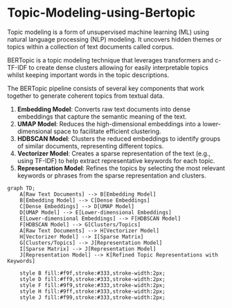 # Topic-Modeling-using-Bertopic
Topic modeling is a form of unsupervised machine learning (ML) using natural language processing (NLP) modeling. It uncovers hidden themes or topics within a collection of text documents called corpus. 

BERTopic is a topic modeling technique that leverages transformers and c-TF-IDF to create dense clusters allowing for easily interpretable topics whilst keeping important words in the topic descriptions.

The BERTopic pipeline consists of several key components that work together to generate coherent topics from textual data.

1. **Embedding Model**: Converts raw text documents into dense embeddings that capture the semantic meaning of the text.
2. **UMAP Model**: Reduces the high-dimensional embeddings into a lower-dimensional space to facilitate efficient clustering.
3. **HDBSCAN Model**: Clusters the reduced embeddings to identify groups of similar documents, representing different topics.
4. **Vectorizer Model**: Creates a sparse representation of the text (e.g., using TF-IDF) to help extract representative keywords for each topic.
5. **Representation Model**: Refines the topics by selecting the most relevant keywords or phrases from the sparse representation and clusters.

```mermaid
graph TD;
    A[Raw Text Documents] --> B[Embedding Model]
    B[Embedding Model] --> C[Dense Embeddings]
    C[Dense Embeddings] --> D[UMAP Model]
    D[UMAP Model] --> E[Lower-dimensional Embeddings]
    E[Lower-dimensional Embeddings] --> F[HDBSCAN Model]
    F[HDBSCAN Model] --> G[Clusters/Topics]
    A[Raw Text Documents] --> H[Vectorizer Model]
    H[Vectorizer Model] --> I[Sparse Matrix]
    G[Clusters/Topics] --> J[Representation Model]
    I[Sparse Matrix] --> J[Representation Model]
    J[Representation Model] --> K[Refined Topic Representations with Keywords]
    
    style B fill:#f9f,stroke:#333,stroke-width:2px;
    style D fill:#ff9,stroke:#333,stroke-width:2px;
    style F fill:#9f9,stroke:#333,stroke-width:2px;
    style H fill:#9ff,stroke:#333,stroke-width:2px;
    style J fill:#f99,stroke:#333,stroke-width:2px;
